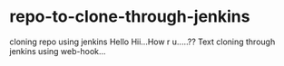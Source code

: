 # repo-to-clone-through-jenkins
cloning repo using jenkins
Hello Hii...How r u.....??
Text cloning through jenkins using web-hook...
